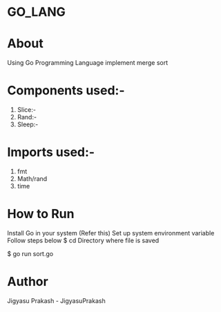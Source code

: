 # GO_LANG

# About
Using Go Programming Language implement merge sort

# Components used:-
  1. Slice:-
  2. Rand:- 
  3. Sleep:-

# Imports used:-
  1. fmt
  2. Math/rand
  3. time

# How to Run
Install Go in your system (Refer this)
Set up system environment variable
Follow steps below
$ cd Directory where file is saved

$ go run sort.go

# Author
Jigyasu Prakash - JigyasuPrakash
